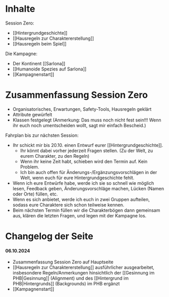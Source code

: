 # Inhalte
Session Zero:
- [[Hintergrundgeschichte]]
- [[Hausregeln zur Charaktererstellung]]
- [[Hausregeln beim Spiel]]

Die Kampagne:
- Der Kontinent [[Sarlona]]
- [[Humanoide Spezies auf Sarlona]]
- [[Kampagnenstart]]

# Zusammenfassung Session Zero
- Organisatorisches, Erwartungen, Safety-Tools, Hausregeln geklärt
- Attribute gewürfelt
- Klassen festgelegt (Anmerkung: Das muss noch nicht fest sein!!! Wenn ihr euch noch umentscheiden wollt, sagt mir einfach Bescheid.)

Fahrplan bis zur nächsten Session:
- Ihr schickt mir bis 20.10. einen Entwurf eurer [[Hintergrundgeschichte]].
	- Ihr könnt dabei vorher jederzeit Fragen stellen. (Zu der Welt, zu eurem Charakter, zu den Regeln)
	- Wenn ihr keine Zeit habt, schieben wird den Termin auf. Kein Problem.
	- Ich bin auch offen für Änderungs-/Ergänzungsvorschlägen in der Welt, wenn euch für eure Hintergrundgeschichte fehlt.
- Wenn ich eure Entwürfe habe, werde ich sie so schnell wie möglich lesen, Feedback geben, Änderungsvorschläge machen, Lücken (Namen oder Orte) füllen, etc.
- Wenn es sich anbietet, werde ich euch in zwei Gruppen aufteilen, sodass eure Charaktere sich schon teilweise kennen.
- Beim nächsten Termin füllen wir die Charakterbögen dann gemeinsam aus, klären die letzten Fragen, und legen mit der Kampagne los.

# Changelog der Seite
#### 06.10.2024
- Zusammenfassung Session Zero auf Hauptseite
- [[Hausregeln zur Charaktererstellung]] ausführlicher ausgearbeitet, insbesondere Regeln/Anmerkungen hinsichtlich der [[Gesinnung im PHB|Gesinnung]] (Alignment) und des [[Hintergrund im PHB|Hintergrunds]] (Backgrounds) im PHB ergänzt
- [[Kampagnenstart]]